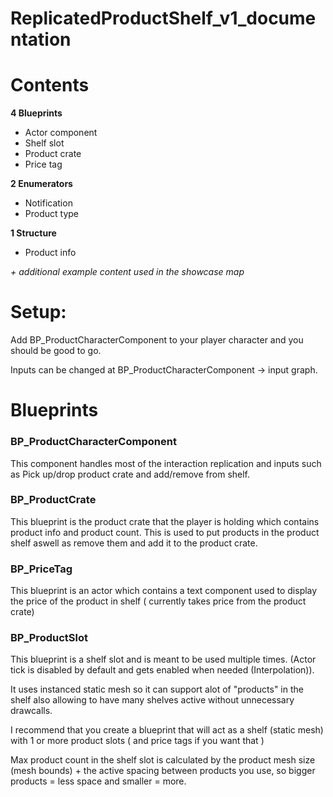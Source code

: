 # ReplicatedProductShelf_v1_documentation


# Contents

**4 Blueprints**
- Actor component
- Shelf slot
- Product crate
- Price tag

**2 Enumerators**
- Notification
- Product type
	
**1 Structure**
- Product info

*+ additional example content used in the showcase map*
#

# Setup:
Add BP_ProductCharacterComponent to your player character and you should be good to go.

Inputs can be changed at BP_ProductCharacterComponent -> input graph.
#


# Blueprints
	

### BP_ProductCharacterComponent

This component handles most of the interaction replication and inputs such as Pick up/drop product crate and add/remove from shelf.


### BP_ProductCrate

This blueprint is the product crate that the player is holding which contains product info and product count. This is used to put products in the product shelf aswell as remove them and add it to the product crate.

### BP_PriceTag

This blueprint is an actor which contains a text component used to display the price of the product in shelf ( currently takes price from the product crate)

### BP_ProductSlot

This blueprint is a shelf slot and is meant to be used multiple times. (Actor tick is disabled by default and gets enabled when needed (Interpolation)).

It uses instanced static mesh so it can support alot of "products" in the shelf also allowing to have many shelves active without unnecessary drawcalls.
	
I recommend that you create a blueprint that will act as a shelf (static mesh) with 1 or more product slots ( and price tags if you want that )	

Max product count in the shelf slot is calculated by the product mesh size (mesh bounds) + the active spacing between products you use, so bigger products = less space and smaller = more.




#